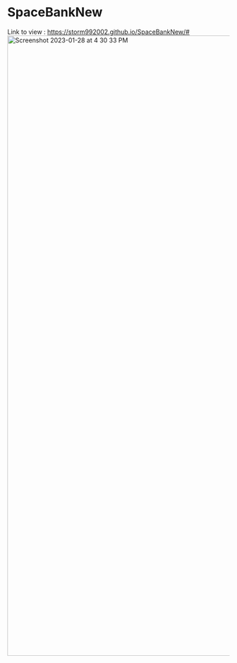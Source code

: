 # SpaceBankNew
Link to view : https://storm992002.github.io/SpaceBankNew/#
 <img width="1407" alt="Screenshot 2023-01-28 at 4 30 33 PM" src="https://user-images.githubusercontent.com/96351863/216842536-060eddb9-f00d-45ca-8226-33df8379e6be.png">
